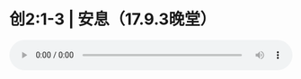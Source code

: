 # 创2:1-3 | 安息（17.9.3晚堂）

<audio style="width: 100%;" preload="false" controls controlslist="nodownload"><source src="//cdn.wechat.edu.pl/audio/mp3/old/12181.mp3" type="audio/mpeg">Your browser does not support the audio element.</audio>


